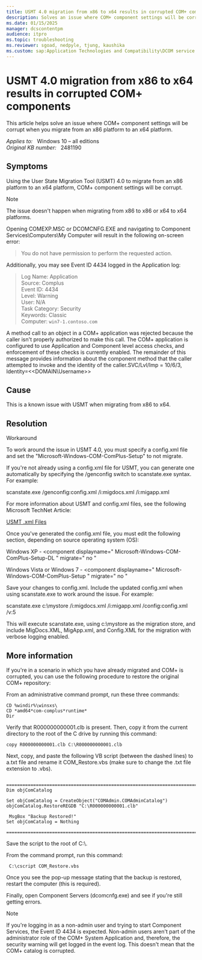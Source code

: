 ```yaml
---
title: USMT 4.0 migration from x86 to x64 results in corrupted COM+ components
description: Solves an issue where COM+ component settings will be corrupt when you migrate from an x86 platform to an x64 platform.
ms.date: 01/15/2025
manager: dcscontentpm
audience: itpro
ms.topic: troubleshooting
ms.reviewer: sgoad, nedpyle, tjung, kaushika
ms.custom: sap:Application Technologies and Compatibility\DCOM service startup and permissions, csstroubleshoot
---
```

# USMT 4.0 migration from x86 to x64 results in corrupted COM+ components

This article helps solve an issue where COM+ component settings will be corrupt when you migrate from an x86 platform to an x64 platform.

_Applies to:_ &nbsp; Windows 10 – all editions  
_Original KB number:_ &nbsp; 2481190

## Symptoms

Using the User State Migration Tool (USMT) 4.0 to migrate from an x86 platform to an x64 platform, COM+ component settings will be corrupt.

> [!NOTE]
> The issue doesn't happen when migrating from x86 to x86 or x64 to x64 platforms.

Opening COMEXP.MSC or DCOMCNFG.EXE and navigating to Component Services\Computers\My Computer will result in the following on-screen error:

> You do not have permission to perform the requested action.

Additionally, you may see Event ID 4434 logged in the Application log:

> Log Name: Application  
Source: Complus  
Event ID: 4434  
Level: Warning  
User: N/A  
Task Category: Security  
Keywords: Classic  
Computer: `win7-1.contoso.com`  

A method call to an object in a COM+ application was rejected because the caller isn't properly authorized to make this call. The COM+ application is configured to use Application and Component level access checks, and enforcement of these checks is currently enabled. The remainder of this message provides information about the component method that the caller attempted to invoke and the identity of the caller.SVC/Lvl/Imp = 10/6/3, Identity=<\<DOMAIN\Username>>

## Cause

This is a known issue with USMT when migrating from x86 to x64.

## Resolution

Workaround  

To work around the issue in USMT 4.0, you must specify a config.xml file and set the "Microsoft-Windows-COM-ComPlus-Setup" to not migrate.

If you're not already using a config.xml file for USMT, you can generate one automatically by specifying the /genconfig switch to scanstate.exe syntax. For example:

scanstate.exe /genconfig:config.xml /i:migdocs.xml /i:migapp.xml

For more information about USMT and config.xml files, see the following Microsoft TechNet Article:

 [USMT .xml Files](https://technet.microsoft.com/library/cc766203%28ws.10%29.aspx#config)  

Once you've generated the config.xml file, you must edit the following section, depending on source operating system (OS):  

Windows XP - \<component displayname=" Microsoft-Windows-COM-ComPlus-Setup-DL " migrate=" no "  

Windows Vista or Windows 7 - \<component displayname=" Microsoft-Windows-COM-ComPlus-Setup " migrate=" no "

Save your changes to config.xml. Include the updated config.xml when using scanstate.exe to work around the issue. For example:

scanstate.exe c:\mystore /i:migdocs.xml /i:migapp.xml /config:config.xml /v:5

This will execute scanstate.exe, using c:\mystore as the migration store, and include MigDocs.XML, MigApp.xml, and Config.XML for the migration with verbose logging enabled.

## More information

If you're in a scenario in which you have already migrated and COM+ is corrupted, you can use the following procedure to restore the original COM+ repository:

From an administrative command prompt, run these three commands:

```console
CD %windir%\winsxs\
CD *amd64*com-complus*runtime*  
Dir  
```

Verify that R000000000001.clb is present. Then, copy it from the current directory to the root of the C drive by running this command:

```console
copy R000000000001.clb C:\R000000000001.clb  
```

Next, copy, and paste the following VB script (between the dashed lines) to a.txt file and rename it COM_Restore.vbs (make sure to change the .txt file extension to .vbs).  

```vbscript
 =============================================================================
Dim objComCatalog  

Set objComCatalog = CreateObject("COMAdmin.COMAdminCatalog")  
objComCatalog.RestoreREGDB "C:\R000000000001.clb"  

 MsgBox "Backup Restored!"  
Set objComCatalog = Nothing  

=============================================================================
```

Save the script to the root of C:\\.  

From the command prompt, run this command:  

```console
 C:\cscript COM_Restore.vbs  
```

Once you see the pop-up message stating that the backup is restored, restart the computer (this is required).

Finally, open Component Servers (dcomcnfg.exe) and see if you're still getting errors.

> [!NOTE]
> If you're logging in as a non-admin user and trying to start Component Services, the Event ID 4434 is expected. Non-admin users aren't part of the administrator role of the COM+ System Application and, therefore, the security warning will get logged in the event log. This doesn't mean that the COM+ catalog is corrupted.
